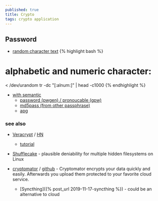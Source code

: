 ```yaml
---
published: true
title: Crypto
tags: crypto application
---
```

## Password
- [random character text](https://linuxconfig.org/create-a-random-character-text-file-using-linux-shell)
{% highlight bash %}
# alphabetic and numeric character: 
< /dev/urandom tr -dc "[:alnum:]" | head -c1000
{% endhighlight %}

- [with semantic](https://unix.stackexchange.com/questions/230673/how-to-generate-a-random-string#230674)
	- [password (pwgen) / pronoucable (gpw)](https://unix.stackexchange.com/questions/230673/how-to-generate-a-random-string/230674#230674)
    - [md5pass (from other passphrase)](https://unix.stackexchange.com/questions/230673/how-to-generate-a-random-string/232105#232105)
    - [apg](https://askubuntu.com/questions/25090/can-you-recommend-a-password-generator/25138#25138)

### see also
- [Veracrypt](https://www.veracrypt.fr/en/Documentation.html) / [HN](https://news.ycombinator.com/item?id=37733184)
	- [tutorial](https://kifarunix.com/how-to-install-and-use-veracrypt-to-encrypt-drives-on-ubuntu-18-04/)

- [Shufflecake](https://shufflecake.net/) - plausible deniability for multiple hidden filesystems on Linux

- [cryptomator](https://cryptomator.org/) / [github](https://github.com/cryptomator) -  Cryptomator encrypts your data quickly and easily. Afterwards you upload them protected to your favorite cloud service.
	- [Syncthing]({% post_url 2019-11-17-syncthing %}) - could be an alternative to cloud